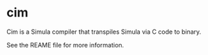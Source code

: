 # cim
Cim is a Simula compiler that transpiles Simula via C code to binary.

See the REAME file for more information.